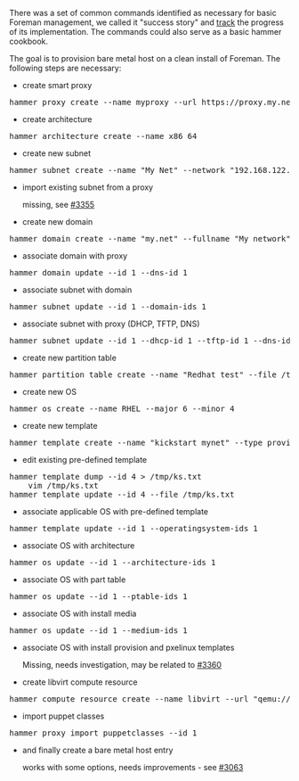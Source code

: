 
There was a set of common commands identified as necessary for basic Foreman management, we called it "success story" and [track](http://projects.theforeman.org/issues/3297) the progress of its implementation. The commands could also serve as a basic hammer cookbook.

The goal is to provision bare metal host on a clean install of Foreman. The following steps are necessary:

* create smart proxy
<pre>
hammer proxy create --name myproxy --url https://proxy.my.net:8443
</pre>
* create architecture
<pre>
hammer architecture create --name x86_64
</pre>
* create new subnet
<pre>
hammer subnet create --name "My Net" --network "192.168.122.0" --mask "255.255.255.0" --gateway "192.168.122.1" --dns-primary "192.168.122.1"
</pre>
* import existing subnet from a proxy

    missing, see [#3355](http://projects.theforeman.org/issues/3355)
* create new domain
<pre>
hammer domain create --name "my.net" --fullname "My network"
</pre>
* associate domain with proxy
<pre>
hammer domain update --id 1 --dns-id 1
</pre>
* associate subnet with domain
<pre>
hammer subnet update --id 1 --domain-ids 1
</pre>
* associate subnet with proxy (DHCP, TFTP, DNS)
<pre>
hammer subnet update --id 1 --dhcp-id 1 --tftp-id 1 --dns-id 1
</pre>
* create new partition table
<pre>
hammer partition_table create --name "Redhat test" --file /tmp/rh_test.txt
</pre>
* create new OS
<pre>
hammer os create --name RHEL --major 6 --minor 4
</pre>
* create new template
<pre>
hammer template create --name "kickstart mynet" --type provision --file /tmp/ks.txt
</pre>
* edit existing pre-defined template
<pre>
hammer template dump --id 4 > /tmp/ks.txt
    vim /tmp/ks.txt
hammer template update --id 4 --file /tmp/ks.txt
</pre>
* associate applicable OS with pre-defined template
<pre>
hammer template update --id 1 --operatingsystem-ids 1
</pre>
* associate OS with architecture
<pre>
hammer os update --id 1 --architecture-ids 1
</pre>
* associate OS with part table
<pre>
hammer os update --id 1 --ptable-ids 1
</pre>
* associate OS with install media
<pre>
hammer os update --id 1 --medium-ids 1
</pre>
* associate OS with install provision and pxelinux templates

    Missing, needs investigation, may be related to [#3360](http://projects.theforeman.org/issues/3360)
* create libvirt compute resource
<pre>
hammer compute_resource create --name libvirt --url "qemu:///system" --provider Libvirt
</pre>
* import puppet classes
<pre>
hammer proxy import_puppetclasses --id 1
</pre>
* and finally create a bare metal host entry

    works with some options, needs improvements - see [#3063](http://projects.theforeman.org/issues/3063)
